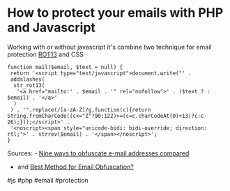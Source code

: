 <!--
title: How to protect your emails with PHP and Javascript
date: 22.4.2014 09:38:08
author: Roman Ožana <ozana@omdesign.cz>
tags: email, js, PHP, protection
-->


# How to protect your emails with PHP and Javascript

Working with or without javascript it's combine two technique for email protection [ROT13](http://en.wikipedia.org/wiki/ROT13) and CSS


    function mail($email, $text = null) {
     return '<script type="text/javascript">document.write("' .
     addslashes(
      str_rot13(
       '<a href="mailto:' . $email . '" rel="nofollow">' . ($text ? : $email) . '</a>'
      )
     ) . '".replace(/[a-zA-Z]/g,function(c){return String.fromCharCode((c<="Z"?90:122)>=(c=c.charCodeAt(0)+13)?c:c-26);}));</script>' .
     '<noscript><span style="unicode-bidi: bidi-override; direction: rtl;">' . strrev($email) . '</span></noscript>';
    }


 Sources: - [ Nine ways to obfuscate e-mail addresses compared](http://techblog.tilllate.com/2008/07/20/ten-methods-to-obfuscate-e-mail-addresses-compared/)
- and [Best Method for Email Obfuscation?](http://perishablepress.com/best-method-for-email-obfuscation/)

 #js #php #email #protection
